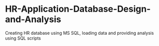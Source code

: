 # HR-Application-Database-Design-and-Analysis
Creating HR database using MS SQL, loading data and providing analysis using SQL scripts
